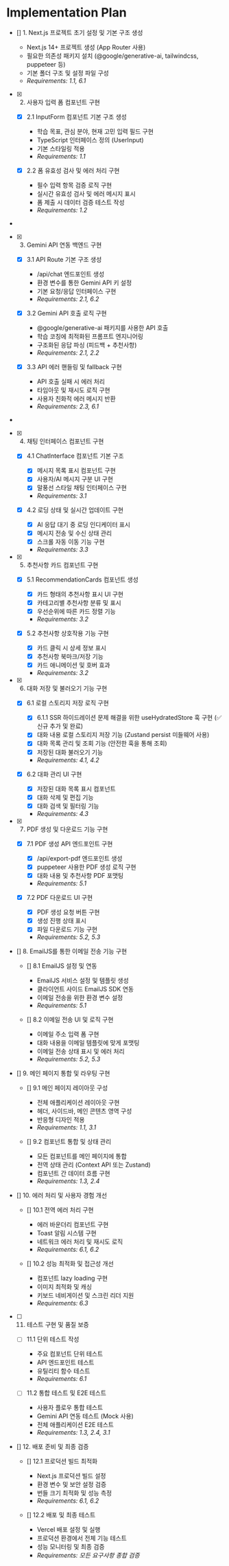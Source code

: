 # Implementation Plan

- [] 1. Next.js 프로젝트 초기 설정 및 기본 구조 생성

  - Next.js 14+ 프로젝트 생성 (App Router 사용)
  - 필요한 의존성 패키지 설치 (@google/generative-ai, tailwindcss, puppeteer 등)
  - 기본 폴더 구조 및 설정 파일 구성
  - _Requirements: 1.1, 6.1_

- [x] 2. 사용자 입력 폼 컴포넌트 구현

  - [x] 2.1 InputForm 컴포넌트 기본 구조 생성

    - 학습 목표, 관심 분야, 현재 고민 입력 필드 구현
    - TypeScript 인터페이스 정의 (UserInput)
    - 기본 스타일링 적용
    - _Requirements: 1.1_

  - [x] 2.2 폼 유효성 검사 및 에러 처리 구현

    - 필수 입력 항목 검증 로직 구현
    - 실시간 유효성 검사 및 에러 메시지 표시
    - 폼 제출 시 데이터 검증 테스트 작성
    - _Requirements: 1.2_

-

- [x] 3. Gemini API 연동 백엔드 구현

  - [x] 3.1 API Route 기본 구조 생성

    - /api/chat 엔드포인트 생성
    - 환경 변수를 통한 Gemini API 키 설정
    - 기본 요청/응답 인터페이스 구현
    - _Requirements: 2.1, 6.2_

  - [x] 3.2 Gemini API 호출 로직 구현

    - @google/generative-ai 패키지를 사용한 API 호출
    - 학습 코칭에 최적화된 프롬프트 엔지니어링
    - 구조화된 응답 파싱 (피드백 + 추천사항)
    - _Requirements: 2.1, 2.2_

  - [x] 3.3 API 에러 핸들링 및 fallback 구현

    - API 호출 실패 시 에러 처리
    - 타임아웃 및 재시도 로직 구현
    - 사용자 친화적 에러 메시지 반환
    - _Requirements: 2.3, 6.1_

-

- [x] 4. 채팅 인터페이스 컴포넌트 구현

  - [x] 4.1 ChatInterface 컴포넌트 기본 구조

    - [x] 메시지 목록 표시 컴포넌트 구현
    - [x] 사용자/AI 메시지 구분 UI 구현
    - [x] 말풍선 스타일 채팅 인터페이스 구현
    - _Requirements: 3.1_

  - [x] 4.2 로딩 상태 및 실시간 업데이트 구현

    - [x] AI 응답 대기 중 로딩 인디케이터 표시
    - [x] 메시지 전송 및 수신 상태 관리
    - [x] 스크롤 자동 이동 기능 구현
    - _Requirements: 3.3_

- [x] 5. 추천사항 카드 컴포넌트 구현

  - [x] 5.1 RecommendationCards 컴포넌트 생성

    - [x] 카드 형태의 추천사항 표시 UI 구현
    - [x] 카테고리별 추천사항 분류 및 표시
    - [x] 우선순위에 따른 카드 정렬 기능
    - _Requirements: 3.2_

  - [x] 5.2 추천사항 상호작용 기능 구현
    - [x] 카드 클릭 시 상세 정보 표시
    - [x] 추천사항 북마크/저장 기능
    - [x] 카드 애니메이션 및 호버 효과
    - _Requirements: 3.2_

- [x] 6. 대화 저장 및 불러오기 기능 구현

  - [x] 6.1 로컬 스토리지 저장 로직 구현

    - [x] 6.1.1 SSR 하이드레이션 문제 해결을 위한 useHydratedStore 훅 구현 (✅ 신규 추가 및 완료)
    - [x] 대화 내용 로컬 스토리지 저장 기능 (Zustand persist 미들웨어 사용)
    - [x] 대화 목록 관리 및 조회 기능 (안전한 훅을 통해 조회)
    - [x] 저장된 대화 불러오기 기능
    - _Requirements: 4.1, 4.2_

  - [x] 6.2 대화 관리 UI 구현

    - [x] 저장된 대화 목록 표시 컴포넌트
    - [x] 대화 삭제 및 편집 기능
    - [x] 대화 검색 및 필터링 기능
    - _Requirements: 4.3_

- [x] 7. PDF 생성 및 다운로드 기능 구현

  - [x] 7.1 PDF 생성 API 엔드포인트 구현

    - [x] /api/export-pdf 엔드포인트 생성
    - [x] puppeteer 사용한 PDF 생성 로직 구현
    - [x] 대화 내용 및 추천사항 PDF 포맷팅
    - _Requirements: 5.1_

  - [x] 7.2 PDF 다운로드 UI 구현
    - [x] PDF 생성 요청 버튼 구현
    - [x] 생성 진행 상태 표시
    - [x] 파일 다운로드 기능 구현
    - _Requirements: 5.2, 5.3_

- [] 8. EmailJS를 통한 이메일 전송 기능 구현

  - [] 8.1 EmailJS 설정 및 연동

    - EmailJS 서비스 설정 및 템플릿 생성
    - 클라이언트 사이드 EmailJS SDK 연동
    - 이메일 전송을 위한 환경 변수 설정
    - _Requirements: 5.1_

  - [] 8.2 이메일 전송 UI 및 로직 구현
    - 이메일 주소 입력 폼 구현
    - 대화 내용을 이메일 템플릿에 맞게 포맷팅
    - 이메일 전송 상태 표시 및 에러 처리
    - _Requirements: 5.2, 5.3_

- [] 9. 메인 페이지 통합 및 라우팅 구현

  - [] 9.1 메인 페이지 레이아웃 구성

    - 전체 애플리케이션 레이아웃 구현
    - 헤더, 사이드바, 메인 콘텐츠 영역 구성
    - 반응형 디자인 적용
    - _Requirements: 1.1, 3.1_

  - [] 9.2 컴포넌트 통합 및 상태 관리
    - 모든 컴포넌트를 메인 페이지에 통합
    - 전역 상태 관리 (Context API 또는 Zustand)
    - 컴포넌트 간 데이터 흐름 구현
    - _Requirements: 1.3, 2.4_

- [] 10. 에러 처리 및 사용자 경험 개선

  - [] 10.1 전역 에러 처리 구현

    - 에러 바운더리 컴포넌트 구현
    - Toast 알림 시스템 구현
    - 네트워크 에러 처리 및 재시도 로직
    - _Requirements: 6.1, 6.2_

  - [] 10.2 성능 최적화 및 접근성 개선
    - 컴포넌트 lazy loading 구현
    - 이미지 최적화 및 캐싱
    - 키보드 네비게이션 및 스크린 리더 지원
    - _Requirements: 6.3_

- [ ] 11. 테스트 구현 및 품질 보증

  - [ ] 11.1 단위 테스트 작성

    - 주요 컴포넌트 단위 테스트
    - API 엔드포인트 테스트
    - 유틸리티 함수 테스트
    - _Requirements: 6.1_

  - [ ] 11.2 통합 테스트 및 E2E 테스트
    - 사용자 플로우 통합 테스트
    - Gemini API 연동 테스트 (Mock 사용)
    - 전체 애플리케이션 E2E 테스트
    - _Requirements: 1.3, 2.4, 3.1_

- [] 12. 배포 준비 및 최종 검증

  - [] 12.1 프로덕션 빌드 최적화

    - Next.js 프로덕션 빌드 설정
    - 환경 변수 및 보안 설정 검증
    - 번들 크기 최적화 및 성능 측정
    - _Requirements: 6.1, 6.2_

  - [] 12.2 배포 및 최종 테스트
    - Vercel 배포 설정 및 실행
    - 프로덕션 환경에서 전체 기능 테스트
    - 성능 모니터링 및 최종 검증
    - _Requirements: 모든 요구사항 종합 검증_

